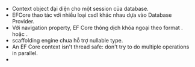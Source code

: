 + Context object đại diện cho một session của database.
+ EFCore thao tác với nhiều loại csdl khác nhau dựa vào Database Provider.
+ Với navigation property, EF Core thông dịch khóa ngoại theo format <navigation property name><primary key property name>. hoặc <primary key property name>.
+ scaffolding engine chưa hỗ trợ nullable type.
+ An EF Core context isn't thread safe: don't try to do multiple operations in parallel.
+ 